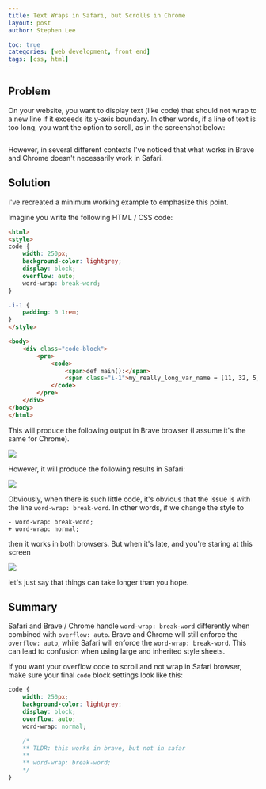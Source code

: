 ```yaml
---
title: Text Wraps in Safari, but Scrolls in Chrome
layout: post
author: Stephen Lee 

toc: true
categories: [web development, front end]
tags: [css, html]
---
```


## Problem
On your website, you want to display text (like code) that should not wrap to a new line if it exceeds its y-axis boundary. In other words, if a line of text is too long, you want the option to scroll, as in the screenshot below: 

<div class="row py-3">
    <div class="col d-flex justify-content-center">
        <img class="small-img" alt="" src="{{ 'assets/images/code_wrap/code-with-scroll.png' | relative_url }}">
    </div>
</div>

However, in several different contexts I've noticed that what works in Brave and Chrome doesn't necessarily work in Safari. 

## Solution 

I've recreated a minimum working example to emphasize this point. 

Imagine you write the following HTML / CSS code: 

```html
<html>
<style>
code {
    width: 250px;
    background-color: lightgrey;
    display: block;
    overflow: auto;
    word-wrap: break-word;
}

.i-1 {
    padding: 0 1rem;
}
</style>

<body>
    <div class="code-block">
        <pre>
            <code>
                <span>def main():</span>
                <span class="i-1">my_really_long_var_name = [11, 32, 5, 53, 23, 67, 46, 7, 34, 2]</span>
            </code>
        </pre>
    </div>
</body>
</html>
```

This will produce the following output in Brave browser (I assume it's the same for Chrome). 

<div class="row py-3">
    <div class="col d-flex justify-content-center">
        <img class="small-img" src="{{ 'assets/images/code_wrap/brave.png' | relative_url}}">
    </div>
</div>

However, it will produce the following results in Safari: 

<div class="row py-3">
    <div class="col d-flex justify-content-center">
        <img class="small-img" src="{{ 'assets/images/code_wrap/safari.png' | relative_url}}">
    </div>
</div>

Obviously, when there is such little code, it's obvious that the issue is with the line `word-wrap: break-word`. In other words, if we change the style to 

```git
- word-wrap: break-word;
+ word-wrap: normal;
```

then it works in both browsers. But when it's late, and you're staring at this screen

<div class="row py-3">
    <div class="col d-flex justify-content-center">
        <img src="{{ 'assets/images/code_wrap/safari-dev.png' | relative_url}}">
    </div>
</div>

let's just say that things can take longer than you hope. 

## Summary

Safari and Brave / Chrome handle `word-wrap: break-word` differently when combined with `overflow: auto`. Brave and Chrome will still enforce the `overflow: auto`, while Safari will enforce the `word-wrap: break-word`. This can lead to confusion when using large and inherited style sheets. 

If you want your overflow code to scroll and not wrap in Safari browser, make sure your final `code` block settings look like this: 

```css
code {
    width: 250px;
    background-color: lightgrey;
    display: block;
    overflow: auto;
    word-wrap: normal;

    /*  
    ** TLDR: this works in brave, but not in safar
    **
    ** word-wrap: break-word; 
    */
}
```
